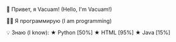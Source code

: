 👋 Привет, я Vacuam!
(Hello, I'm Vacuam!)

👨‍💻 Я программирую
(I am programming)

💡 Знаю (I know):
   ★ Python [50%]
   ★ HTML [95%]
   ★ Java [15%]

